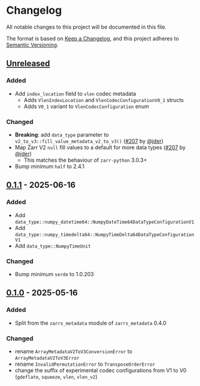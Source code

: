 # Changelog

All notable changes to this project will be documented in this file.

The format is based on [Keep a Changelog](https://keepachangelog.com/en/1.0.0/),
and this project adheres to [Semantic Versioning](https://semver.org/spec/v2.0.0.html).

## [Unreleased]

### Added
- Add `index_location` field to `vlen` codec metadata
  - Adds `VlenIndexLocation` and `VlenCodecConfigurationV0_1` structs
  - Adds `V0_1` variant to `VlenCodecConfiguration` enum

### Changed
- **Breaking**: add `data_type` parameter to `v2_to_v3::fill_value_metadata_v2_to_v3()` ([#207] by [@jder])
- Map Zarr V2 `null` fill values to a default for more data types ([#207] by [@jder])
  - This matches the behaviour of `zarr-python` 3.0.3+
- Bump minimum `half` to 2.4.1

[#207]: https://github.com/zarrs/zarrs/pull/207

## [0.1.1] - 2025-06-16

### Added
- Add `data_type::numpy_datetime64::NumpyDateTime64DataTypeConfigurationV1`
- Add `data_type::numpy_timedelta64::NumpyTimeDelta64DataTypeConfigurationV1`
- Add `data_type::NumpyTimeUnit`

### Changed
- Bump minimum `serde` to 1.0.203

## [0.1.0] - 2025-05-16

### Added
- Split from the `zarrs_metadata` module of `zarrs_metadata` 0.4.0

### Changed
- rename `ArrayMetadataV2ToV3ConversionError` to `ArrayMetadataV2ToV3Error`
- rename `InvalidPermutationError` to `TransposeOrderError`
- change the suffix of experimental codec configurations from V1 to V0 (`gdeflate`, `squeeze`, `vlen`, `vlen_v2`)

[unreleased]: https://github.com/zarrs/zarrs/compare/zarrs_metadata_ext-v0.1.1...HEAD
[0.1.1]: https://github.com/LDeakin/zarrs/releases/tag/zarrs_metadata_ext-v0.1.1
[0.1.0]: https://github.com/LDeakin/zarrs/releases/tag/zarrs_metadata_ext-v0.1.0

[@jder]: https://github.com/jder
